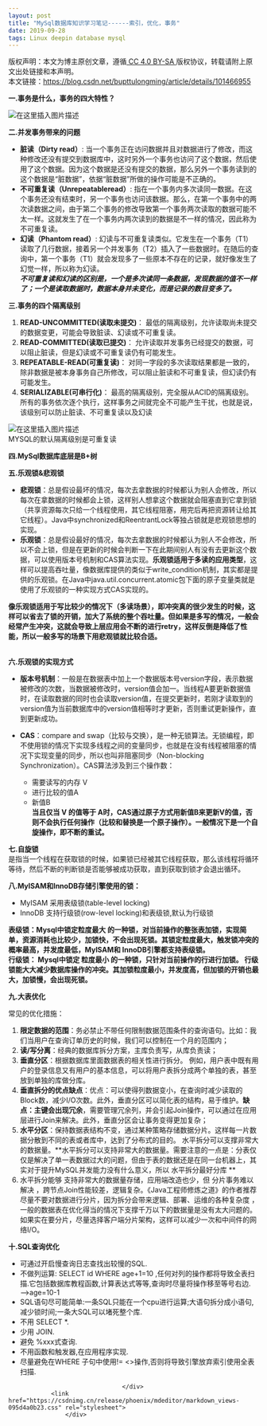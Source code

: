 ```yaml
---  
layout: post  
title: "MySql数据库知识学习笔记------索引，优化，事务"  
date: 2019-09-28  
tags: Linux deepin database mysql   
---  
```

  
<div id="article_content" class="article_content clearfix">
                                                <div class="article-copyright">
                <span class="creativecommons">
                <a rel="license" href="http://creativecommons.org/licenses/by-sa/4.0/">
                    </a>
            <span>
                版权声明：本文为博主原创文章，遵循<a href="http://creativecommons.org/licenses/by-sa/4.0/" target="_blank" rel="noopener"> CC 4.0 BY-SA </a>版权协议，转载请附上原文出处链接和本声明。            </span>
               <div class="article-source-link2222">
                    本文链接：<a href="https://blog.csdn.net/bupttulongming/article/details/101466955">https://blog.csdn.net/bupttulongming/article/details/101466955</a>
                </div>
            </span>
                    </div>
                                                    <link rel="stylesheet" href="https://csdnimg.cn/release/phoenix/template/css/ck_htmledit_views-3019150162.css">
                                        <div id="content_views" class="markdown_views prism-atom-one-dark">
                    <!-- flowchart 箭头图标 勿删 -->
                    <svg xmlns="http://www.w3.org/2000/svg" style="display: none;">
                        <path stroke-linecap="round" d="M5,0 0,2.5 5,5z" id="raphael-marker-block" style="-webkit-tap-highlight-color: rgba(0, 0, 0, 0);"></path>
                    </svg>
                                            <p><strong>一.事务是什么，事务的四大特性？</strong></p>
<p><img src="https://img-blog.csdnimg.cn/2019092619334088.png?x-oss-process=image/watermark,type_ZmFuZ3poZW5naGVpdGk,shadow_10,text_aHR0cHM6Ly9ibG9nLmNzZG4ubmV0L2J1cHR0dWxvbmdtaW5n,size_16,color_FFFFFF,t_70" alt="在这里插入图片描述"></p>
<p><strong>二.并发事务带来的问题</strong></p>
<ul>
<li><strong>脏读（Dirty read）</strong>: 当一个事务正在访问数据并且对数据进行了修改，而这种修改还没有提交到数据库中，这时另外一个事务也访问了这个数据，然后使用了这个数据。因为这个数据是还没有提交的数据，那么另外一个事务读到的这个数据是“脏数据”，依据“脏数据”所做的操作可能是不正确的。</li>
<li><strong>不可重复读（Unrepeatableread）</strong>: 指在一个事务内多次读同一数据。在这个事务还没有结束时，另一个事务也访问该数据。那么，在第一个事务中的两次读数据之间，由于第二个事务的修改导致第一个事务两次读取的数据可能不太一样。这就发生了在一个事务内两次读到的数据是不一样的情况，因此称为不可重复读。</li>
<li><strong>幻读（Phantom read）</strong>: 幻读与不可重复读类似。它发生在一个事务（T1）读取了几行数据，接着另一个并发事务（T2）插入了一些数据时。在随后的查询中，第一个事务（T1）就会发现多了一些原本不存在的记录，就好像发生了幻觉一样，所以称为幻读。<br>
<em><strong>不可重复读和幻读的区别是，一个是多次读同一条数据，发现数据的值不一样了；一个是读取数据时，数据本身并未变化，而是记录的数目变多了。</strong></em></li>
</ul>
<p><strong>三.事务的四个隔离级别</strong></p>
<ol>
<li><strong>READ-UNCOMMITTED(读取未提交)</strong>： 最低的隔离级别，允许读取尚未提交的数据变更，可能会导致脏读、幻读或不可重复读。</li>
<li><strong>READ-COMMITTED(读取已提交)</strong>： 允许读取并发事务已经提交的数据，可以阻止脏读，但是幻读或不可重复读仍有可能发生。</li>
<li><strong>REPEATABLE-READ(可重复读)</strong>： 对同一字段的多次读取结果都是一致的，除非数据是被本身事务自己所修改，可以阻止脏读和不可重复读，但幻读仍有可能发生。</li>
<li><strong>SERIALIZABLE(可串行化)</strong>： 最高的隔离级别，完全服从ACID的隔离级别。所有的事务依次逐个执行，这样事务之间就完全不可能产生干扰，也就是说，该级别可以防止脏读、不可重复读以及幻读</li>
</ol>
<p><img src="https://img-blog.csdnimg.cn/20190926193705742.png?x-oss-process=image/watermark,type_ZmFuZ3poZW5naGVpdGk,shadow_10,text_aHR0cHM6Ly9ibG9nLmNzZG4ubmV0L2J1cHR0dWxvbmdtaW5n,size_16,color_FFFFFF,t_70" alt="在这里插入图片描述"><br>
MYSQL的默认隔离级别是可重复读</p>
<p><strong>四.MySql数据库底层是B+树</strong></p>
<p><strong>五.乐观锁&amp;悲观锁</strong></p>
<ul>
<li><strong>悲观锁</strong>：总是假设最坏的情况，每次去拿数据的时候都认为别人会修改，所以每次在拿数据的时候都会上锁，这样别人想拿这个数据就会阻塞直到它拿到锁（共享资源每次只给一个线程使用，其它线程阻塞，用完后再把资源转让给其它线程）。Java中synchronized和ReentrantLock等独占锁就是悲观锁思想的实现。</li>
<li><strong>乐观锁</strong>：总是假设最好的情况，每次去拿数据的时候都认为别人不会修改，所以不会上锁，但是在更新的时候会判断一下在此期间别人有没有去更新这个数据，可以使用版本号机制和CAS算法实现。<strong>乐观锁适用于多读的应用类型</strong>，这样可以提高吞吐量，像数据库提供的类似于write_condition机制，其实都是提供的乐观锁。在Java中java.util.concurrent.atomic包下面的原子变量类就是使用了乐观锁的一种实现方式CAS实现的。</li>
</ul>
<p><strong>像乐观锁适用于写比较少的情况下（多读场景），即冲突真的很少发生的时候，这样可以省去了锁的开销，加大了系统的整个吞吐量。但如果是多写的情况，一般会经常产生冲突，这就会导致上层应用会不断的进行retry，这样反倒是降低了性能，所以一般多写的场景下用悲观锁就比较合适。</strong><br>
<br></p>
<p><strong>六.乐观锁的实现方式</strong></p>
<ul>
<li>
<p><strong>版本号机制</strong>：一般是在数据表中加上一个数据版本号version字段，表示数据被修改的次数，当数据被修改时，version值会加一。当线程A要更新数据值时，在读取数据的同时也会读取version值，在提交更新时，若刚才读取到的version值为当前数据库中的version值相等时才更新，否则重试更新操作，直到更新成功。</p>
</li>
<li>
<p><strong>CAS</strong>：compare and swap（比较与交换），是一种无锁算法。无锁编程，即不使用锁的情况下实现多线程之间的变量同步，也就是在没有线程被阻塞的情况下实现变量的同步，所以也叫非阻塞同步（Non-blocking Synchronization）。CAS算法涉及到三个操作数：</p>
<ul>
<li>需要读写的内存 V</li>
<li>进行比较的值A</li>
<li>新值B<br>
<strong>当且仅当 V 的值等于 A时，CAS通过原子方式用新值B来更新V的值，否则不会执行任何操作（比较和替换是一个原子操作）。一般情况下是一个自旋操作，即不断的重试。</strong></li>
</ul>
</li>
</ul>
<p><strong>七.自旋锁</strong><br>
是指当一个线程在获取锁的时候，如果锁已经被其它线程获取，那么该线程将循环等待，然后不断的判断锁是否能够被成功获取，直到获取到锁才会退出循环。</p>
<p><strong>八.MyISAM和InnoDB存储引擎使用的锁：</strong></p>
<ul>
<li>MyISAM 采用表级锁(table-level locking)</li>
<li>InnoDB 支持行级锁(row-level locking)和表级锁,默认为行级锁</li>
</ul>
<p><strong>表级锁：Mysql中锁定粒度最大 的一种锁，对当前操作的整张表加锁，实现简单，资源消耗也比较少，加锁快，不会出现死锁。其锁定粒度最大，触发锁冲突的概率最高，并发度最低，MyISAM和 InnoDB引擎都支持表级锁。</strong><br>
<strong>行级锁： Mysql中锁定 粒度最小 的一种锁，只针对当前操作的行进行加锁。 行级锁能大大减少数据库操作的冲突。其加锁粒度最小，并发度高，但加锁的开销也最大，加锁慢，会出现死锁。</strong></p>
<p><strong>九.大表优化</strong></p>
<p>常见的优化措施：</p>
<ol>
<li><strong>限定数据的范围</strong>：务必禁止不带任何限制数据范围条件的查询语句。比如：我们当用户在查询订单历史的时候，我们可以控制在一个月的范围内；</li>
<li><strong>读/写分离</strong>：经典的数据库拆分方案，主库负责写，从库负责读；</li>
<li><strong>垂直分区</strong>：根据数据库里面数据表的相关性进行拆分。 例如，用户表中既有用户的登录信息又有用户的基本信息，可以将用户表拆分成两个单独的表，甚至放到单独的库做分库。</li>
<li><strong>垂直拆分的优点缺点</strong>：优点：可以使得列数据变小，在查询时减少读取的Block数，减少I/O次数。此外，垂直分区可以简化表的结构，易于维护。<strong>缺点：主键会出现冗余</strong>，需要管理冗余列，并会引起Join操作，可以通过在应用层进行Join来解决。此外，垂直分区会让事务变得更加复杂；</li>
<li><strong>水平分区</strong>：保持数据表结构不变，通过某种策略存储数据分片。这样每一片数据分散到不同的表或者库中，达到了分布式的目的。 水平拆分可以支撑非常大的数据量。**水平拆分可以支持非常大的数据量。需要注意的一点是：分表仅仅是解决了单一表数据过大的问题，但由于表的数据还是在同一台机器上，其实对于提升MySQL并发能力没有什么意义，所以 水平拆分最好分库 **</li>
<li>水平拆分能够 支持非常大的数据量存储，应用端改造也少，但 分片事务难以解决 ，跨节点Join性能较差，逻辑复杂。《Java工程师修炼之道》的作者推荐 尽量不要对数据进行分片，因为拆分会带来逻辑、部署、运维的各种复杂度 ，一般的数据表在优化得当的情况下支撑千万以下的数据量是没有太大问题的。如果实在要分片，尽量选择客户端分片架构，这样可以减少一次和中间件的网络I/O。</li>
</ol>
<p><strong>十.SQL查询优化</strong></p>
<ul>
<li>可通过开启慢查询日志查找出较慢的SQL.</li>
<li>不做列运算: SELECT id WHERE age+1=10 ,任何对列的操作都将导致全表扫描.它包括数据库教程函数,计算表达式等等,查询时尽量将操作移至等号右边. —&gt;age=10-1</li>
<li>SQL语句尽可能简单:一条SQL只能在一个cpu进行运算;大语句拆分成小语句,减少锁时间;一条大SQL可以堵死整个库.</li>
<li>不用 SELECT *.</li>
<li>少用 JOIN.</li>
<li>避免 %xxx式查询.</li>
<li>不用函数和触发器,在应用程序实现.</li>
<li>尽量避免在WHERE 子句中使用!= &lt;&gt;操作,否则将导致引擎放弃索引使用全表扫描.</li>
</ul>

                                    </div>
                <link href="https://csdnimg.cn/release/phoenix/mdeditor/markdown_views-095d4a0b23.css" rel="stylesheet">
                    </div>